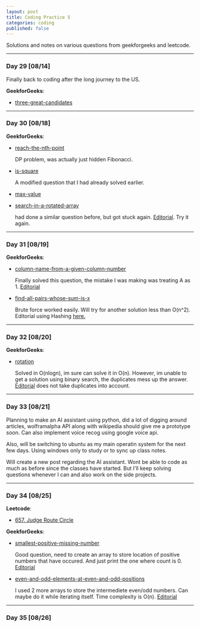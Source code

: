 ```yaml
---
layout: post
title: Coding Practice 5
categories: coding
published: false
---
```


Solutions and notes on various questions from geekforgeeks and leetcode. 

---
### **Day 29** [08/14]

Finally back to coding after the long journey to the US.

**GeekforGeeks**:
* [three-great-candidates](http://practice.geeksforgeeks.org/problems/three-great-candidates/0)

---
### **Day 30** [08/18]

**GeekforGeeks**:
* [reach-the-nth-point](http://practice.geeksforgeeks.org/problems/reach-the-nth-point/0)

	DP problem, was actually just hidden Fibonacci. 

* [is-square](http://practice.geeksforgeeks.org/problems/is-square/0)

	A modified question that I had already solved earlier.

* [max-value](http://practice.geeksforgeeks.org/problems/max-value/0)
* [search-in-a-rotated-array](http://practice.geeksforgeeks.org/problems/search-in-a-rotated-array/0)

	had done a similar question before, but got stuck again. [Editorial](http://www.geeksforgeeks.org/search-an-element-in-a-sorted-and-pivoted-array/). Try it again.


---
### **Day 31** [08/19]

**GeekforGeeks**:
* [column-name-from-a-given-column-number](http://practice.geeksforgeeks.org/problems/column-name-from-a-given-column-number/0)

	Finally solved this question, the mistake I was making was treating A as 1. [Editorial](http://www.geeksforgeeks.org/find-excel-column-name-given-number/)

* [find-all-pairs-whose-sum-is-x](http://practice.geeksforgeeks.org/problems/find-all-pairs-whose-sum-is-x/0)

	Brute force worked easily. Will try for another solution less than O(n^2). Editorial using Hashing [here.](http://www.geeksforgeeks.org/given-two-unsorted-arrays-find-pairs-whose-sum-x/)

---
### **Day 32** [08/20]

**GeekforGeeks**:
* [rotation](http://practice.geeksforgeeks.org/problems/rotation/0)

	Solved in O(nlogn), im sure can solve it in O(n). However, im unable to get a solution using binary search, the duplicates mess up the answer. [Editorial](http://www.geeksforgeeks.org/find-rotation-count-rotated-sorted-array/) does not take duplicates into account.

---
### **Day 33** [08/21]

Planning to make an AI assistant using python, did a lot of digging around articles, wolframalpha API along with wikipedia should give me a prototype soon. Can also implement voice recog using google voice api. 

Also, will be switching to ubuntu as my main operatin system for the next few days. Using windows only to study or to sync up class notes.

Will create a new post regarding the AI assistant. Wont be able to code as much as before since the classes have started. But I'll keep solving questions whenever I can and also work on the side projects.

---
### **Day 34** [08/25]

**Leetcode**:

* [657. Judge Route Circle](https://leetcode.com/problems/judge-route-circle/description/)

**GeekforGeeks**:

* [smallest-positive-missing-number](http://practice.geeksforgeeks.org/problems/smallest-positive-missing-number/0)

	Good question, need to create an array to store location of positive numbers that have occured. And just print the one where count is 0. [Editorial](http://www.geeksforgeeks.org/find-the-smallest-positive-number-missing-from-an-unsorted-array/)

* [even-and-odd-elements-at-even-and-odd-positions](http://practice.geeksforgeeks.org/problems/even-and-odd-elements-at-even-and-odd-positions/0)

	I used 2 more arrays to store the intermediete even/odd numbers. Can maybe do it while iterating itself. Time complexity is O(n). [Editorial](http://practice.geeksforgeeks.org/editorial.php?pid=2345)

---
### **Day 35** [08/26]




